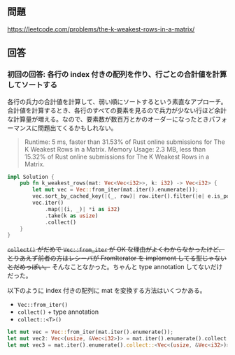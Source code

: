 ## 問題

https://leetcode.com/problems/the-k-weakest-rows-in-a-matrix/

## 回答

### 初回の回答: 各行の index 付きの配列を作り、行ごとの合計値を計算してソートする

各行の兵力の合計値を計算して、弱い順にソートするという素直なアプローチ。合計値を計算するとき、各行のすべての要素を見るので兵力が少ない行ほど余計な計算量が増える。なので、要素数が数百万とかのオーダーになったときパフォーマンスに問題出てくるかもしれない。

> Runtime: 5 ms, faster than 31.53% of Rust online submissions for The K Weakest Rows in a Matrix.
> Memory Usage: 2.3 MB, less than 15.32% of Rust online submissions for The K Weakest Rows in a Matrix.

```rust
impl Solution {
    pub fn k_weakest_rows(mat: Vec<Vec<i32>>, k: i32) -> Vec<i32> {
        let mut vec = Vec::from_iter(mat.iter().enumerate());
        vec.sort_by_cached_key(|(_, row)| row.iter().filter(|e| e.is_positive()).sum::<i32>());
        vec.iter()
            .map(|(i, _)| *i as i32)
            .take(k as usize)
            .collect()
    }
}
```

~~`collect()` がだめで `Vec::from_iter` が OK な理由がよくわからなかったけど、とりあえず前者の方はレシーバが FromIterator を implement してる型じゃないとだめっぽい。~~ そんなことなかった。ちゃんと type annotation してないだけだった。

以下のように index 付きの配列に mat を変換する方法はいくつかある。

- `Vec::from_iter()`
- `collect()` + type annotation
- `collect::<T>()`

```rust
let mut vec = Vec::from_iter(mat.iter().enumerate());
let mut vec2: Vec<(usize, &Vec<i32>)> = mat.iter().enumerate().collect();
let mut vec3 = mat.iter().enumerate().collect::<Vec<(usize, &Vec<i32>)>>();
```
